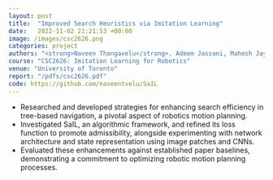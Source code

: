 ```yaml
---
layout: post
title:  "Improved Search Heuristics via Imitation Learning"
date:   2022-11-02 21:21:53 +00:00
image: /images/csc2626.png
categories: project
authors: "<strong>Naveen Thangavelu</strong>, Adeem Jassani, Mahesh Jayasankar"
course: "CSC2626: Imitation Learning for Robotics"
venue: "University of Toronto"
report: "/pdfs/csc2626.pdf"
code: https://github.com/naveentvelu/SaIL
---
```

- Researched and developed strategies for enhancing search efficiency in tree-based navigation, 
a pivotal aspect of robotics motion planning.
- Investigated SaIL, an algorithmic framework, and refined its loss function to promote 
admissibility, alongside experimenting with network architecture and state representation 
using image patches and CNNs.
- Evaluated these enhancements against established paper baselines, demonstrating a commitment 
to optimizing robotic motion planning processes.

